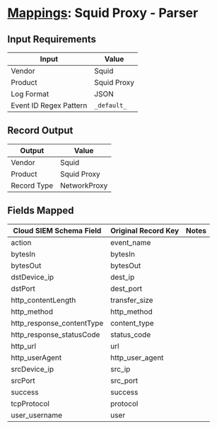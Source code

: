 # [Mappings](README.md): Squid Proxy - Parser

## Input Requirements

|Input|Value|
|-----|-----|
|Vendor|Squid|
|Product|Squid Proxy|
|Log Format|JSON|
|Event ID Regex Pattern|`_default_`|

## Record Output

|Output|Value|
|------|-----|
|Vendor|Squid|
|Product|Squid Proxy|
|Record Type|NetworkProxy|

## Fields Mapped

|Cloud SIEM Schema Field|Original Record Key|Notes|
|-----------------------|-------------------|-----|
|action|event_name||
|bytesIn|bytesIn||
|bytesOut|bytesOut||
|dstDevice_ip|dest_ip||
|dstPort|dest_port||
|http_contentLength|transfer_size||
|http_method|http_method||
|http_response_contentType|content_type||
|http_response_statusCode|status_code||
|http_url|url||
|http_userAgent|http_user_agent||
|srcDevice_ip|src_ip||
|srcPort|src_port||
|success|success||
|tcpProtocol|protocol||
|user_username|user||

